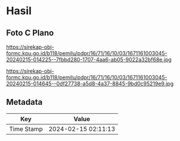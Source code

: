 # Hasil

## Foto C Plano

https://sirekap-obj-formc.kpu.go.id/b118/pemilu/pdpr/16/71/16/10/03/1671161003045-20240215-014225--7fbbd280-1707-4aa6-ab05-9022a32bf68e.jpg

https://sirekap-obj-formc.kpu.go.id/b118/pemilu/pdpr/16/71/16/10/03/1671161003045-20240215-014645--0df27738-a5d8-4a37-8845-9bd0c95219e9.jpg


## Metadata

| Key        | Value               |
| ---------- | ------------------- |
| Time Stamp | 2024-02-15 02:11:13 |



